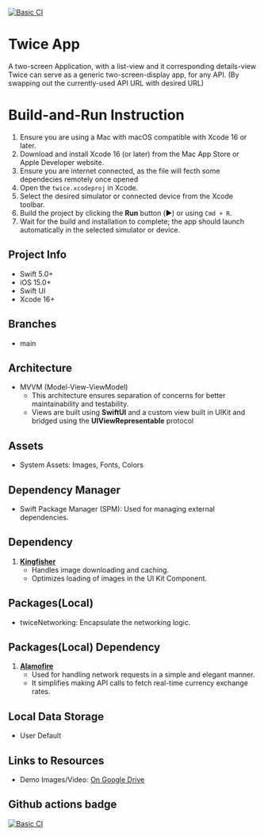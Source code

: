 [![Basic CI](https://github.com/devAYZ/twice/actions/workflows/basicCI.yml/badge.svg)](https://github.com/devAYZ/twice/actions/workflows/basicCI.yml)

# Twice App
A two-screen Application, with a list-view and it corresponding details-view
Twice can serve as a generic two-screen-display app, for any API. (By swapping out the currently-used API URL with desired URL)

# Build-and-Run Instruction

1. Ensure you are using a Mac with macOS compatible with Xcode 16 or later.
2. Download and install Xcode 16 (or later) from the Mac App Store or Apple Developer website.
3. Ensure you are internet connected, as the file will fecth some dependecies remotely once opened
4. Open the `twice.xcodeproj` in Xcode.
5. Select the desired simulator or connected device from the Xcode toolbar.
6. Build the project by clicking the **Run** button (▶️) or using `Cmd + R`.
7. Wait for the build and installation to complete; the app should launch automatically in the selected simulator or device.


## Project Info
- Swift 5.0+
- iOS 15.0+
- Swift UI
- Xcode 16+


## Branches
- main


## Architecture
- MVVM (Model-View-ViewModel)  
   - This architecture ensures separation of concerns for better maintainability and testability.
   - Views are built using **SwiftUI** and a custom view built in UIKit and bridged using the **UIViewRepresentable** protocol

   
## Assets
- System Assets: Images, Fonts, Colors


## Dependency Manager
- Swift Package Manager (SPM): Used for managing external dependencies.


## Dependency
1. **[Kingfisher](https://github.com/onevcat/Kingfisher)**  
   - Handles image downloading and caching.
   - Optimizes loading of images in the UI Kit Component.
   
   
## Packages(Local)
- twiceNetworking: Encapsulate the networking logic.


## Packages(Local) Dependency
1. **[Alamofire](https://github.com/Alamofire/Alamofire)**  
   - Used for handling network requests in a simple and elegant manner.
   - It simplifies making API calls to fetch real-time currency exchange rates.
   

## Local Data Storage
- User Default


## Links to Resources
- Demo Images/Video: [On Google Drive](https://drive.google.com/drive/folders/1BRyiT5xGTQ-3-d67dh6ytl1ydVXcwV31?usp=sharing)

## Github actions badge
[![Basic CI](https://github.com/devAYZ/twice/actions/workflows/basicCI.yml/badge.svg)](https://github.com/devAYZ/twice/actions/workflows/basicCI.yml)
